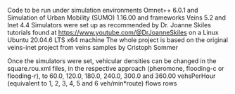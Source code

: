 Code to be run under simulation environments Omnet++ 6.0.1 and Simulation of Urban Mobility (SUMO) 1.16.00 and frameworks Veins 5.2 and Inet 4.4 
Simulators were set up as recommended by Dr. Joanne Skiles tutorials found at https://www.youtube.com/@DrJoanneSkiles on a Linux Ubuntu 20.04.6 LTS x64 machine
The whole project is based on the original veins-inet project from veins samples by Cristoph Sommer 

Once the simulators were set, vehicular densities can be changed in the square.rou.xml files, in the respective approach (pheromone, flooding-c or flooding-r), to 60.0, 120.0, 180.0, 240.0, 300.0 and 360.00 vehsPerHour (equivalent to 1, 2, 3, 4, 5 and 6 veh/min*route) flows rows
